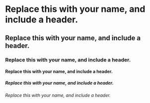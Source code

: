 # Replace this with your name, and include a header.
## Replace this with your name, and include a header.
### Replace this with your name, and include a header.
#### Replace this with your name, and include a header.
##### Replace this with your name, and include a header.
###### Replace this with your name, and include a header.
